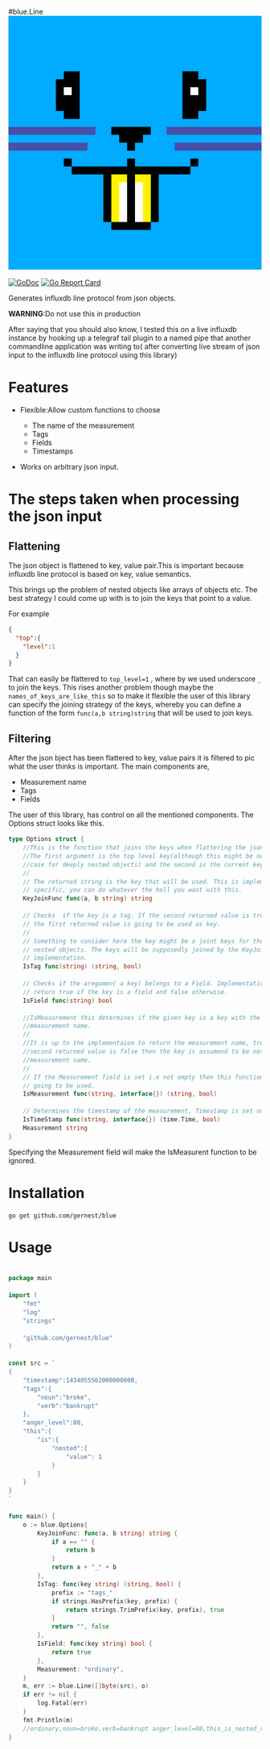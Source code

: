 

#blue.Line ![blue logo](logo-512.png)

[![GoDoc](https://godoc.org/github.com/gernest/blue?status.svg)](https://godoc.org/github.com/gernest/blue) [![Go Report Card](https://goreportcard.com/badge/github.com/gernest/blue)](https://goreportcard.com/report/github.com/gernest/blue)

Generates influxdb line protocol from json objects.


**WARNING**:Do not use this in production

After saying that you should also know, I tested this on a live influxdb instance
by hooking up a telegraf tail plugin to a named pipe that another commandline
application was writing to( after converting live stream of json input to the
influxdb line protocol using this library)

# Features

* Flexible:Allow custom functions to choose
   - The name of the measurement
   - Tags
   - Fields
   - Timestamps

* Works on arbitrary json input.


# The steps taken when processing the json input

## Flattening
The json object is flattened to key, value pair.This is important because
influxdb line protocol is based on key, value semantics.

This brings up the problem of nested objects like arrays of objects etc. The
best strategy I could come up with is to join the keys that point to a value.

For example
```json
{
  "top":{
    "level":1
  }
}
```

That can easily be flattered to `top_level=1` , where by we used underscore `_` to
join the keys. This rises another problem though maybe the
`names_of_keys_are_like_this` so to make it flexible the user of this library
can specify the joining strategy of the keys, whereby you can define a function
of the form `func(a,b string)string` that will be used to join keys.


## Filtering

After the json bject has been flattered to key, value pairs it is filtered to
pic what the user thinks is important. The main components are,

- Measurement name
- Tags
- Fields

The user of this library, has control on all the mentioned components. The
Options struct looks like this.

```go
type Options struct {
	//This is the function that joins the keys when flattering the json object.
	//The first argument is the top level key(although this might be not the
	//case for deeply nested objects) and the second is the current key.
	//
	// The returned string is the key that will be used. This is implementation
	// specific, you can do whatever the hell you want with this.
	KeyJoinFunc func(a, b string) string

	// Checks  if the key is a tag. If the second returned value is true then
	// the first returned value is going to be used as key.
	//
	// Something to consider here the key might be a joint keys for the deeply
	// nested objects. The keys will be supposedly joined by the KeyJoinFunc
	// implementation.
	IsTag func(string) (string, bool)

	// Checks if the aregumen( a key) belongs to a Field. Implementations should
	// return true if the key is a field and false otherwise.
	IsField func(string) bool

	//IsMeasurement this determines if the given key is a key with the
	//measurement name.
	//
	//It is up to the implementaion to return the measurement name, true. If the
	//second returned value is false then the key is assumend to be not
	//measurement name.
	//
	// If the Measurement field is set i.e not empty then this function is nver
	// going to be used.
	IsMeasurement func(string, interface{}) (string, bool)

	// Determines the timestamp of the measurement. Timestamp is set only once.
	IsTimeStamp func(string, interface{}) (time.Time, bool)
	Measurement string
}
```

Specifying the Measurement field will make the IsMeasurent function to be
ignored.

# Installation
```shell
go get github.com/gernest/blue
```


# Usage
```go

package main

import (
	"fmt"
	"log"
	"strings"

	"github.com/gernest/blue"
)

const src = `
{
	"timestamp":1434055562000000000,
	"tags":{
		"noun":"broke",
		"verb":"bankrupt"
	},
	"anger_level":80,
	"this":{
		"is":{
			"nested":{
				"value": 1
			}
		}
	}
}
`

func main() {
	o := blue.Options{
		KeyJoinFunc: func(a, b string) string {
			if a == "" {
				return b
			}
			return a + "_" + b
		},
		IsTag: func(key string) (string, bool) {
			prefix := "tags_"
			if strings.HasPrefix(key, prefix) {
				return strings.TrimPrefix(key, prefix), true
			}
			return "", false
		},
		IsField: func(key string) bool {
			return true
		},
		Measurement: "ordinary",
	}
	m, err := blue.Line([]byte(src), o)
	if err != nil {
		log.Fatal(err)
	}
	fmt.Println(m)
	//ordinary,noun=broke,verb=bankrupt anger_level=80,this_is_nested_value=1 1434055562000000000
}
```

